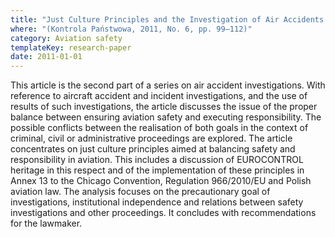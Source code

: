 ```yaml
---
title: "Just Culture Principles and the Investigation of Air Accidents and Incidents (in Polish)"
where: "(Kontrola Państwowa, 2011, No. 6, pp. 99–112)"
category: Aviation safety
templateKey: research-paper
date: 2011-01-01
---
```


This article is the second part of a series on air accident investigations. With reference to aircraft accident and incident investigations, and the use of results of such investigations, the article discusses the issue of the proper balance between ensuring aviation safety and executing responsibility. The possible conflicts between the realisation of both goals in the context of criminal, civil or administrative proceedings are explored. The article concentrates on just culture principles aimed at balancing safety and responsibility in aviation. This includes a discussion of EUROCONTROL heritage in this respect and of the implementation of these principles in Annex 13 to the Chicago Convention, Regulation 966/2010/EU and Polish aviation law. The analysis focuses on the precautionary goal of investigations, institutional independence and relations between safety investigations and other proceedings. It concludes with recommendations for the lawmaker.

